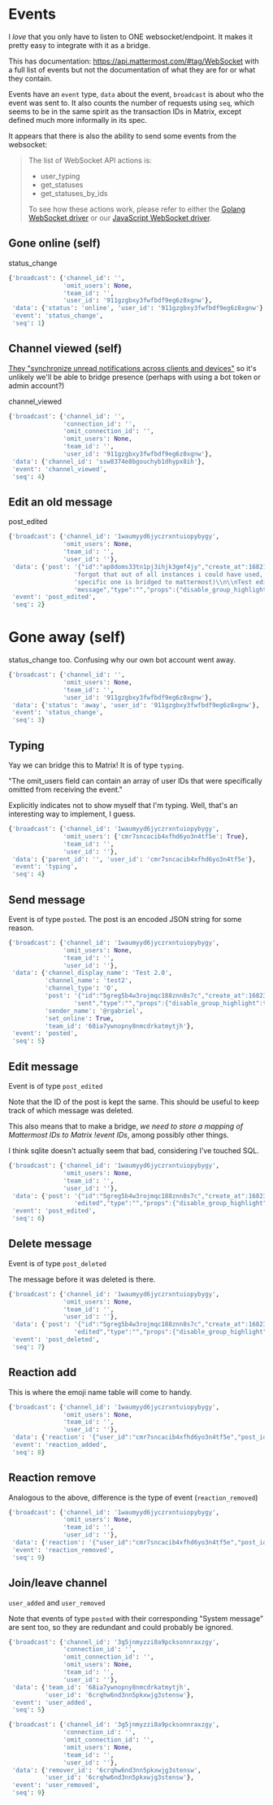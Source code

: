 # Events

I *love* that you only have to listen to ONE websocket/endpoint. It makes it pretty easy to integrate with it as a bridge.

This has documentation: <https://api.mattermost.com/#tag/WebSocket> with a full list of events but not the documentation of what they are for or what they contain.

Events have an `event` type, `data` about the event, `broadcast` is about who the event was sent to. It also counts the number of requests using `seq`, which seems to be in the same spirit as the transaction IDs in Matrix, except defined much more informally in its spec.

It appears that there is also the ability to send some events from the websocket:

> The list of WebSocket API actions is:
> 
> * user_typing
> * get_statuses
> * get_statuses_by_ids
> 
> To see how these actions work, please refer to either the [Golang WebSocket driver](https://github.com/mattermost/mattermost-server/blob/master/model/websocket_client.go "yes, it's broken") or our [JavaScript WebSocket driver](https://github.com/mattermost/mattermost-redux/blob/master/src/client/websocket_client.ts).

## Gone online (self)

status_change

```py
{'broadcast': {'channel_id': '',
               'omit_users': None,
               'team_id': '',
               'user_id': '911gzgbxy3fwfbdf9eg6z8xgnw'},
 'data': {'status': 'online', 'user_id': '911gzgbxy3fwfbdf9eg6z8xgnw'},
 'event': 'status_change',
 'seq': 1}
```

## Channel viewed (self)

[They "synchronize unread notifications across clients and devices"](https://docs.mattermost.com/configure/experimental-configuration-settings.html) so it's unlikely we'll be able to bridge presence (perhaps with using a bot token or admin account?)

channel_viewed

```py
{'broadcast': {'channel_id': '',
               'connection_id': '',
               'omit_connection_id': '',
               'omit_users': None,
               'team_id': '',
               'user_id': '911gzgbxy3fwfbdf9eg6z8xgnw'},
 'data': {'channel_id': 'ssw8374e8bgouchyb1dhypx8ih'},
 'event': 'channel_viewed',
 'seq': 4}
```

## Edit an old message

post_edited

```py
{'broadcast': {'channel_id': '1waumyyd6jyczrxntuiopybygy',
               'omit_users': None,
               'team_id': '',
               'user_id': ''},
 'data': {'post': '{"id":"ap8doms33tn1pj3ihjk3gmf4jy","create_at":1682182575935,"update_at":1682311574630,"edit_at":1682311574630,"delete_at":0,"is_pinned":false,"user_id":"cmr7sncacib4xfhd6yo3n4tf5e","channel_id":"1waumyyd6jyczrxntuiopybygy","root_id":"","parent_id":"","original_id":"","message":"(i '
                  'forgot that out of all instances i could have used, this '
                  'specific one is bridged to mattermost)\\n\\nTest editing '
                  'message","type":"","props":{"disable_group_highlight":true},"hashtags":"","pending_post_id":"","reply_count":0,"metadata":{}}'},
 'event': 'post_edited',
 'seq': 2}
```

# Gone away (self)

status_change too. Confusing why our own bot account went away.

```py
{'broadcast': {'channel_id': '',
               'omit_users': None,
               'team_id': '',
               'user_id': '911gzgbxy3fwfbdf9eg6z8xgnw'},
 'data': {'status': 'away', 'user_id': '911gzgbxy3fwfbdf9eg6z8xgnw'},
 'event': 'status_change',
 'seq': 3}
```

## Typing

Yay we can bridge this to Matrix! It is of type `typing`.

"The omit_users field can contain an array of user IDs that were specifically omitted from receiving the event."

Explicitly indicates not to show myself that I'm typing. Well, that's an interesting way to implement, I guess.

```py
{'broadcast': {'channel_id': '1waumyyd6jyczrxntuiopybygy',
               'omit_users': {'cmr7sncacib4xfhd6yo3n4tf5e': True},
               'team_id': '',
               'user_id': ''},
 'data': {'parent_id': '', 'user_id': 'cmr7sncacib4xfhd6yo3n4tf5e'},
 'event': 'typing',
 'seq': 4}
```

## Send message

Event is of type `posted`. The post is an encoded JSON string for some reason.

```py
{'broadcast': {'channel_id': '1waumyyd6jyczrxntuiopybygy',
               'omit_users': None,
               'team_id': '',
               'user_id': ''},
 'data': {'channel_display_name': 'Test 2.0',
          'channel_name': 'test2',
          'channel_type': 'O',
          'post': '{"id":"5greg5b4w3rojmqc188znn8s7c","create_at":1682311948645,"update_at":1682311948645,"edit_at":0,"delete_at":0,"is_pinned":false,"user_id":"cmr7sncacib4xfhd6yo3n4tf5e","channel_id":"1waumyyd6jyczrxntuiopybygy","root_id":"","parent_id":"","original_id":"","message":"message '
                  'sent","type":"","props":{"disable_group_highlight":true},"hashtags":"","pending_post_id":"cmr7sncacib4xfhd6yo3n4tf5e:1682311948590","reply_count":0,"metadata":{}}',
          'sender_name': '@rgabriel',
          'set_online': True,
          'team_id': '68ia7ywnopny8nmcdrkatmytjh'},
 'event': 'posted',
 'seq': 5}
 ```

## Edit message

Event is of type `post_edited`

Note that the ID of the post is kept the same. This should be useful to keep track of which message was deleted.

This also means that to make a bridge, _we need to store a mapping of Mattermost IDs to Matrix !event IDs_, among possibly other things.

I think sqlite doesn't actually seem that bad, considering I've touched SQL.

```py
{'broadcast': {'channel_id': '1waumyyd6jyczrxntuiopybygy',
               'omit_users': None,
               'team_id': '',
               'user_id': ''},
 'data': {'post': '{"id":"5greg5b4w3rojmqc188znn8s7c","create_at":1682311948645,"update_at":1682311952478,"edit_at":1682311952478,"delete_at":0,"is_pinned":false,"user_id":"cmr7sncacib4xfhd6yo3n4tf5e","channel_id":"1waumyyd6jyczrxntuiopybygy","root_id":"","parent_id":"","original_id":"","message":"message '
                  'edited","type":"","props":{"disable_group_highlight":true},"hashtags":"","pending_post_id":"","reply_count":0,"metadata":{}}'},
 'event': 'post_edited',
 'seq': 6}
```

## Delete message

Event is of type `post_deleted`

The message before it was deleted is there.

```py
{'broadcast': {'channel_id': '1waumyyd6jyczrxntuiopybygy',
               'omit_users': None,
               'team_id': '',
               'user_id': ''},
 'data': {'post': '{"id":"5greg5b4w3rojmqc188znn8s7c","create_at":1682311948645,"update_at":1682311952478,"edit_at":1682311952478,"delete_at":0,"is_pinned":false,"user_id":"cmr7sncacib4xfhd6yo3n4tf5e","channel_id":"1waumyyd6jyczrxntuiopybygy","root_id":"","parent_id":"","original_id":"","message":"message '
                  'edited","type":"","props":{"disable_group_highlight":true},"hashtags":"","pending_post_id":"","reply_count":0,"metadata":{}}'},
 'event': 'post_deleted',
 'seq': 7}
```

## Reaction add

This is where the emoji name table will come to handy.

```py
{'broadcast': {'channel_id': '1waumyyd6jyczrxntuiopybygy',
               'omit_users': None,
               'team_id': '',
               'user_id': ''},
 'data': {'reaction': '{"user_id":"cmr7sncacib4xfhd6yo3n4tf5e","post_id":"u4y918f9o3gotgzefgoc1zcj9h","emoji_name":"eyes","create_at":1682313115731}'},
 'event': 'reaction_added',
 'seq': 8}
 ```

## Reaction remove

Analogous to the above, difference is the type of event (`reaction_removed`)

```py
{'broadcast': {'channel_id': '1waumyyd6jyczrxntuiopybygy',
               'omit_users': None,
               'team_id': '',
               'user_id': ''},
 'data': {'reaction': '{"user_id":"cmr7sncacib4xfhd6yo3n4tf5e","post_id":"u4y918f9o3gotgzefgoc1zcj9h","emoji_name":"eyes","create_at":0}'},
 'event': 'reaction_removed',
 'seq': 9}
```

## Join/leave channel

`user_added` and `user_removed`

Note that events of type `posted` with their corresponding "System message" are sent too, so they are redundant and could probably be ignored.

```py
{'broadcast': {'channel_id': '3g5jnmyzzi8a9pcksonnraxzgy',
               'connection_id': '',
               'omit_connection_id': '',
               'omit_users': None,
               'team_id': '',
               'user_id': ''},
 'data': {'team_id': '68ia7ywnopny8nmcdrkatmytjh',
          'user_id': '6crqhw6nd3nn5pkxwjg3stensw'},
 'event': 'user_added',
 'seq': 5}
```

```py
{'broadcast': {'channel_id': '3g5jnmyzzi8a9pcksonnraxzgy',
               'connection_id': '',
               'omit_connection_id': '',
               'omit_users': None,
               'team_id': '',
               'user_id': ''},
 'data': {'remover_id': '6crqhw6nd3nn5pkxwjg3stensw',
          'user_id': '6crqhw6nd3nn5pkxwjg3stensw'},
 'event': 'user_removed',
 'seq': 9}
```